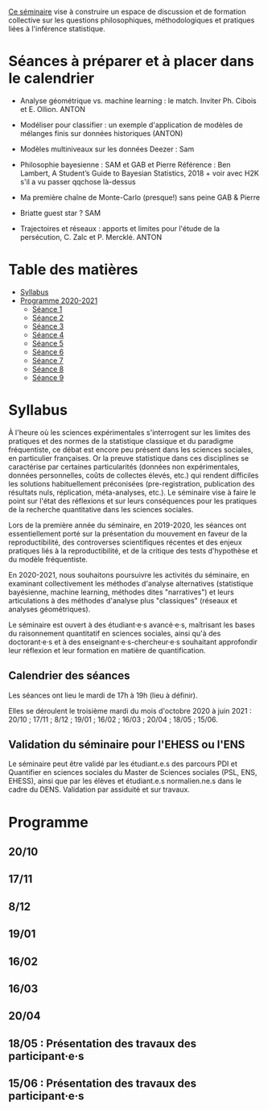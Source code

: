 [Ce séminaire](http://www.sciences.sociales.ens.fr/Administrer-la-preuve-statistique.html) vise à construire un espace de discussion et de formation collective sur les questions philosophiques, méthodologiques et pratiques liées à l'inférence statistique.

# Séances à préparer et à placer dans le calendrier

* Analyse géométrique vs. machine learning : le match. Inviter Ph. Cibois et E. Ollion. ANTON

* Modéliser pour classifier : un exemple d'application de modèles de mélanges finis sur données historiques (ANTON)

* Modèles multiniveaux sur les données Deezer : Sam

* Philosophie bayesienne : SAM et GAB et Pierre
Référence : Ben Lambert, A Student’s Guide to Bayesian Statistics, 2018 + voir avec H2K s'il a vu passer qqchose là-dessus

* Ma première chaîne de Monte-Carlo (presque!) sans peine GAB & Pierre 

* Briatte guest star ? SAM

* Trajectoires et réseaux : apports et limites pour l'étude de la persécution, C. Zalc et P. Mercklé. ANTON


# Table des matières

<!-- vim-markdown-toc GFM -->

* [Syllabus](#syllabus)
* [Programme 2020-2021](#programme)
  * [Séance 1](#)
  * [Séance 2](#)
  * [Séance 3](#)
  * [Séance 4](#)
  * [Séance 5](#)
  * [Séance 6](#)
  * [Séance 7](#)
  * [Séance 8](#18/05-:-Présentation-des-travaux-des-participant·e·s)
  * [Séance 9](#15/06-:-Présentation-des-travaux-des-participant·e·s)

<!-- vim-markdown-toc -->

# Syllabus

À l'heure où les sciences expérimentales s'interrogent sur les limites des pratiques et des normes de la statistique classique et du paradigme fréquentiste, ce débat est encore peu présent dans les sciences sociales, en particulier françaises. Or la preuve statistique dans ces disciplines se caractérise par certaines particularités (données non expérimentales, données personnelles, coûts de collectes élevés, etc.) qui rendent difficiles les solutions habituellement préconisées (pre-registration, publication des résultats nuls, réplication, méta-analyses, etc.). Le séminaire vise à faire le point sur l'état des réflexions et sur leurs conséquences pour les pratiques de la recherche quantitative dans les sciences sociales.

Lors de la première année du séminaire, en 2019-2020, les séances ont essentiellement porté sur la présentation du mouvement en faveur de la reproductibilité, des controverses scientifiques récentes et des enjeux pratiques liés à la reproductibilité, et de la critique des tests d'hypothèse et du modèle fréquentiste. 

En 2020-2021, nous souhaitons poursuivre les activités du séminaire, en examinant collectivement les méthodes d'analyse alternatives (statistique bayésienne, machine learning, méthodes dites "narratives") et leurs articulations à des méthodes d'analyse plus "classiques" (réseaux et analyses géométriques). 

Le séminaire est ouvert à des étudiant·e·s avancé·e·s, maîtrisant les bases du raisonnement quantitatif en sciences sociales, ainsi qu'à des doctorant·e·s et à des enseignant·e·s-chercheur·e·s souhaitant approfondir leur réflexion et leur formation en matière de quantification.

## Calendrier des séances

Les séances ont lieu le mardi de 17h à 19h (lieu à définir).

Elles se déroulent le troisième mardi du mois d'octobre 2020 à juin 2021 : 20/10 ; 17/11 ; 8/12 ; 19/01 ; 16/02 ; 16/03 ; 20/04 ; 18/05 ; 15/06.

## Validation du séminaire pour l'EHESS ou l'ENS
Le séminaire peut être validé par les étudiant.e.s des parcours PDI et Quantifier en sciences sociales du Master de Sciences sociales (PSL, ENS, EHESS), ainsi que par les élèves et étudiant.e.s normalien.ne.s dans le cadre du DENS. Validation par assiduité et sur travaux.

# Programme

## 20/10

## 17/11

## 8/12

## 19/01 

## 16/02

## 16/03

## 20/04

## 18/05 : Présentation des travaux des participant·e·s

## 15/06 : Présentation des travaux des participant·e·s
